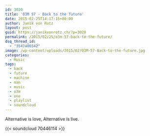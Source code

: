 ```yaml
---
id: 3020
title: 'O3M 57 - Back to the future'
date: 2015-02-25T14:17:15+00:00
author: Janik von Rotz
layout: post
guid: https://janikvonrotz.ch/?p=3020
permalink: /2015/02/25/o3m-57-back-to-the-future/
dsq_thread_id:
  - "3547406542"
image: /wp-content/uploads/2015/02/O3M-57-Back-to-the-future.jpg
categories:
  - Music
tags:
  - back
  - future
  - machine
  - man
  - music
  - o3m
  - one
  - playlist
  - soundcloud
---
```

Alternative is love, Alternative is live.

{{< soundcloud 70446114 >}}